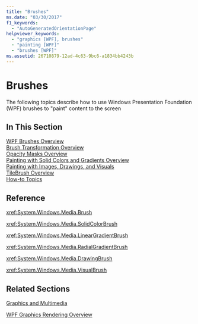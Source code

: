 ```yaml
---
title: "Brushes"
ms.date: "03/30/2017"
f1_keywords: 
  - "AutoGeneratedOrientationPage"
helpviewer_keywords: 
  - "graphics [WPF], brushes"
  - "painting [WPF]"
  - "brushes [WPF]"
ms.assetid: 26710879-12ad-4c63-9bc6-a1834bb4243b
---
```

# Brushes
The following topics describe how to use Windows Presentation Foundation (WPF) brushes to "paint" content to the screen  
  
## In This Section  
 [WPF Brushes Overview](wpf-brushes-overview.md)  
 [Brush Transformation Overview](brush-transformation-overview.md)  
 [Opacity Masks Overview](opacity-masks-overview.md)  
 [Painting with Solid Colors and Gradients Overview](painting-with-solid-colors-and-gradients-overview.md)  
 [Painting with Images, Drawings, and Visuals](painting-with-images-drawings-and-visuals.md)  
 [TileBrush Overview](tilebrush-overview.md)  
 [How-to Topics](brushes-how-to-topics.md)  
  
## Reference  
 <xref:System.Windows.Media.Brush>  
  
 <xref:System.Windows.Media.SolidColorBrush>  
  
 <xref:System.Windows.Media.LinearGradientBrush>  
  
 <xref:System.Windows.Media.RadialGradientBrush>  
  
 <xref:System.Windows.Media.DrawingBrush>  
  
 <xref:System.Windows.Media.VisualBrush>  
  
## Related Sections  
 [Graphics and Multimedia](index.md)  
  
 [WPF Graphics Rendering Overview](wpf-graphics-rendering-overview.md)
